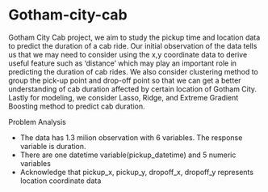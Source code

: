 # Gotham-city-cab

Gotham City Cab project, we aim to study the pickup time and location data to predict the duration of a cab ride. 
Our initial observation of the data tells us that we may need to consider using the x,y coordinate data to derive 
useful feature such as ‘distance’ which may play an important role in predicting the duration of cab rides. 
We also consider clustering method to group the pick-up point and drop-off point so that we can get a better understanding 
of cab duration affected by certain location of Gotham City. Lastly for modeling, we consider Lasso, Ridge, 
and Extreme Gradient Boosting method to predict cab duration.

Problem Analysis
- The data has 1.3 milion observation with 6 variables. The response variable is duration.
- There are one datetime variable(pickup_datetime) and 5 numeric variables
- Acknowledge that pickup_x, pickup_y, dropoff_x, dropoff_y represents location coordinate data
